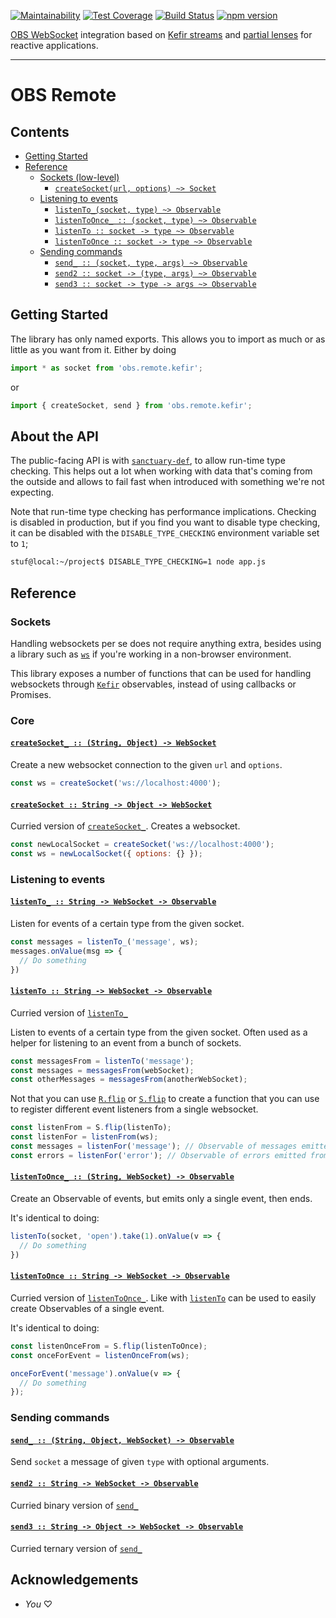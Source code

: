 [![Maintainability](https://api.codeclimate.com/v1/badges/78fc583705036be7cb23/maintainability)](https://codeclimate.com/github/stuf/obs.remote.kefir/maintainability)
[![Test Coverage](https://api.codeclimate.com/v1/badges/78fc583705036be7cb23/test_coverage)](https://codeclimate.com/github/stuf/obs.remote.kefir/test_coverage)
[![Build Status](https://travis-ci.org/stuf/obs.remote.kefir.svg?branch=master)](https://travis-ci.org/stuf/obs.remote.kefir)
[![npm version](https://badge.fury.io/js/obs.remote.kefir.svg)](https://badge.fury.io/js/obs.remote.kefir)

[OBS WebSocket](https://github.com/Palakis/obs-websocket) integration based on [Kefir streams](https://github.com/kefirjs/kefir) and [partial lenses](https://github.com/calmm-js/partial.lenses) for reactive applications.

---

# OBS Remote

## Contents

 * [Getting Started](#getting-started)
 * [Reference](#reference)
   * [Sockets (low-level)](#sockets)
     * [`createSocket(url, options) ~> Socket`](#createsocket)
   * [Listening to events](#listening-to-events)
     * [`listenTo_(socket, type) ~> Observable`](#listenTo_)
     * [`listenToOnce_ :: (socket, type) ~> Observable`](#listenToOnce_)
     * [`listenTo :: socket -> type ~> Observable`](#listenTo)
     * [`listenToOnce :: socket -> type ~> Observable`](#listenToOnce)
   * [Sending commands](#sending-commands)
     * [`send_ :: (socket, type, args) ~> Observable`](#send_)
     * [`send2 :: socket -> (type, args) ~> Observable`](#send2)
     * [`send3 :: socket -> type -> args ~> Observable`](#send3)

## Getting Started

The library has only named exports. This allows you to import as much or as little as you want from it. Either by doing

```js
import * as socket from 'obs.remote.kefir';
```

or

```js
import { createSocket, send } from 'obs.remote.kefir';
```

## About the API

The public-facing API is with [`sanctuary-def`][sanctuary-def], to allow run-time type checking. This helps out a lot when working with data that's coming from the outside and allows to fail fast when introduced with something we're not expecting.

Note that run-time type checking has performance implications. Checking is disabled in production, but if you find you want to disable type checking, it can be disabled with the `DISABLE_TYPE_CHECKING` environment variable set to `1`;

```sh
stuf@local:~/project$ DISABLE_TYPE_CHECKING=1 node app.js
```

## Reference

<!--transcribe-->

### Sockets

Handling websockets per se does not require anything extra,
besides using a library such as [`ws`][ws] if you're working
in a non-browser environment.

This library exposes a number of functions that can be used for
handling websockets through [`Kefir`][kefir] observables,
instead of using callbacks or Promises.

### Core

<h4 name="createSocket_"><code><a href="https://github.com/stuf/obs.remote.kefir/blob/master/./lib/socket.js#L56">createSocket_ :: (String, Object) -⁠> WebSocket</a></code></h4>

Create a new websocket connection to the given `url` and `options`.

```js
const ws = createSocket('ws://localhost:4000');
```

<h4 name="createSocket"><code><a href="https://github.com/stuf/obs.remote.kefir/blob/master/./lib/socket.js#L65">createSocket :: String -⁠> Object -⁠> WebSocket</a></code></h4>

Curried version of [`createSocket_`](#createSocket_). Creates a websocket.

```js
const newLocalSocket = createSocket('ws://localhost:4000');
const ws = newLocalSocket({ options: {} });
```

### Listening to events

<h4 name="listenTo_"><code><a href="https://github.com/stuf/obs.remote.kefir/blob/master/./lib/socket.js#L82">listenTo_ :: String -⁠> WebSocket -⁠> Observable</a></code></h4>

Listen for events of a certain type from the given socket.

```js
const messages = listenTo_('message', ws);
messages.onValue(msg => {
  // Do something
})
```

<h4 name="listenTo"><code><a href="https://github.com/stuf/obs.remote.kefir/blob/master/./lib/socket.js#L96">listenTo :: String -⁠> WebSocket -⁠> Observable</a></code></h4>

Curried version of [`listenTo_`](#listenTo_)

Listen to events of a certain type from the given socket.
Often used as a helper for listening to an event from a bunch
of sockets.

```js
const messagesFrom = listenTo('message');
const messages = messagesFrom(webSocket);
const otherMessages = messagesFrom(anotherWebSocket);
```

Not that you can use [`R.flip`][R.flip] or [`S.flip`][S.flip] to
create a function that you can use to register different event
listeners from a single websocket.

```js
const listenFrom = S.flip(listenTo);
const listenFor = listenFrom(ws);
const messages = listenFor('message'); // Observable of messages emitted from websocket
const errors = listenFor('error'); // Observable of errors emitted from websocket
```

<h4 name="listenToOnce_"><code><a href="https://github.com/stuf/obs.remote.kefir/blob/master/./lib/socket.js#L125">listenToOnce_ :: (String, WebSocket) -⁠> Observable</a></code></h4>

Create an Observable of events, but emits only a single event, then ends.

It's identical to doing:

```js
listenTo(socket, 'open').take(1).onValue(v => {
  // Do something
})
```

<h4 name="listenToOnce"><code><a href="https://github.com/stuf/obs.remote.kefir/blob/master/./lib/socket.js#L138">listenToOnce :: String -⁠> WebSocket -⁠> Observable</a></code></h4>

Curried version of [`listenToOnce_`](#listenToOnce_). Like with [`listenTo`](#listenTo)
can be used to easily create Observables of a single event.

It's identical to doing:

```js
const listenOnceFrom = S.flip(listenToOnce);
const onceForEvent = listenOnceFrom(ws);

onceForEvent('message').onValue(v => {
  // Do something
});
```

### Sending commands

<h4 name="send_"><code><a href="https://github.com/stuf/obs.remote.kefir/blob/master/./lib/socket.js#L169">send_ :: (String, Object, WebSocket) -⁠> Observable</a></code></h4>

Send `socket` a message of given `type` with optional arguments.

<h4 name="send2"><code><a href="https://github.com/stuf/obs.remote.kefir/blob/master/./lib/socket.js#L193">send2 :: String -⁠> WebSocket -⁠> Observable</a></code></h4>

Curried binary version of [`send_`](#send_)

<h4 name="send3"><code><a href="https://github.com/stuf/obs.remote.kefir/blob/master/./lib/socket.js#L202">send3 :: String -⁠> Object -⁠> WebSocket -⁠> Observable</a></code></h4>

Curried ternary version of [`send_`](#send_)

<!--/transcribe-->

## Acknowledgements

 * *You* ♡

[ws]: https://github.com/websockets/ws
[kefir]: https://kefirjs.github.io/kefir/
[sanctuary-def]: https://github.com/sanctuary-js/sanctuary-def
[R.flip]: http://ramdajs.com/docs/#flip
[S.flip]: https://sanctuary.js.org/#flip
